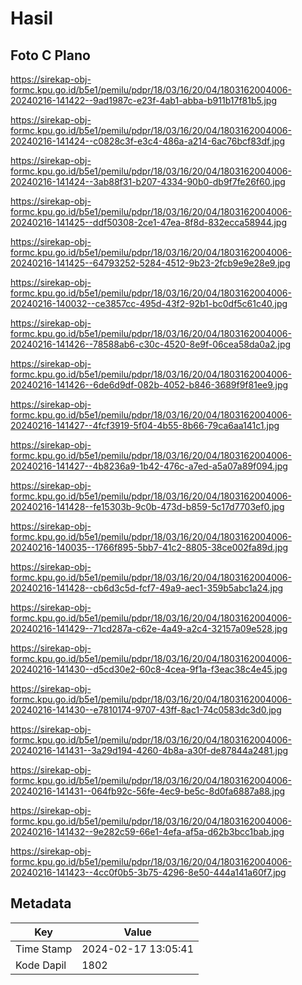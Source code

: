 # Hasil

## Foto C Plano

https://sirekap-obj-formc.kpu.go.id/b5e1/pemilu/pdpr/18/03/16/20/04/1803162004006-20240216-141422--9ad1987c-e23f-4ab1-abba-b911b17f81b5.jpg

https://sirekap-obj-formc.kpu.go.id/b5e1/pemilu/pdpr/18/03/16/20/04/1803162004006-20240216-141424--c0828c3f-e3c4-486a-a214-6ac76bcf83df.jpg

https://sirekap-obj-formc.kpu.go.id/b5e1/pemilu/pdpr/18/03/16/20/04/1803162004006-20240216-141424--3ab88f31-b207-4334-90b0-db9f7fe26f60.jpg

https://sirekap-obj-formc.kpu.go.id/b5e1/pemilu/pdpr/18/03/16/20/04/1803162004006-20240216-141425--ddf50308-2ce1-47ea-8f8d-832ecca58944.jpg

https://sirekap-obj-formc.kpu.go.id/b5e1/pemilu/pdpr/18/03/16/20/04/1803162004006-20240216-141425--64793252-5284-4512-9b23-2fcb9e9e28e9.jpg

https://sirekap-obj-formc.kpu.go.id/b5e1/pemilu/pdpr/18/03/16/20/04/1803162004006-20240216-140032--ce3857cc-495d-43f2-92b1-bc0df5c61c40.jpg

https://sirekap-obj-formc.kpu.go.id/b5e1/pemilu/pdpr/18/03/16/20/04/1803162004006-20240216-141426--78588ab6-c30c-4520-8e9f-06cea58da0a2.jpg

https://sirekap-obj-formc.kpu.go.id/b5e1/pemilu/pdpr/18/03/16/20/04/1803162004006-20240216-141426--6de6d9df-082b-4052-b846-3689f9f81ee9.jpg

https://sirekap-obj-formc.kpu.go.id/b5e1/pemilu/pdpr/18/03/16/20/04/1803162004006-20240216-141427--4fcf3919-5f04-4b55-8b66-79ca6aa141c1.jpg

https://sirekap-obj-formc.kpu.go.id/b5e1/pemilu/pdpr/18/03/16/20/04/1803162004006-20240216-141427--4b8236a9-1b42-476c-a7ed-a5a07a89f094.jpg

https://sirekap-obj-formc.kpu.go.id/b5e1/pemilu/pdpr/18/03/16/20/04/1803162004006-20240216-141428--fe15303b-9c0b-473d-b859-5c17d7703ef0.jpg

https://sirekap-obj-formc.kpu.go.id/b5e1/pemilu/pdpr/18/03/16/20/04/1803162004006-20240216-140035--1766f895-5bb7-41c2-8805-38ce002fa89d.jpg

https://sirekap-obj-formc.kpu.go.id/b5e1/pemilu/pdpr/18/03/16/20/04/1803162004006-20240216-141428--cb6d3c5d-fcf7-49a9-aec1-359b5abc1a24.jpg

https://sirekap-obj-formc.kpu.go.id/b5e1/pemilu/pdpr/18/03/16/20/04/1803162004006-20240216-141429--71cd287a-c62e-4a49-a2c4-32157a09e528.jpg

https://sirekap-obj-formc.kpu.go.id/b5e1/pemilu/pdpr/18/03/16/20/04/1803162004006-20240216-141430--d5cd30e2-60c8-4cea-9f1a-f3eac38c4e45.jpg

https://sirekap-obj-formc.kpu.go.id/b5e1/pemilu/pdpr/18/03/16/20/04/1803162004006-20240216-141430--e7810174-9707-43ff-8ac1-74c0583dc3d0.jpg

https://sirekap-obj-formc.kpu.go.id/b5e1/pemilu/pdpr/18/03/16/20/04/1803162004006-20240216-141431--3a29d194-4260-4b8a-a30f-de87844a2481.jpg

https://sirekap-obj-formc.kpu.go.id/b5e1/pemilu/pdpr/18/03/16/20/04/1803162004006-20240216-141431--064fb92c-56fe-4ec9-be5c-8d0fa6887a88.jpg

https://sirekap-obj-formc.kpu.go.id/b5e1/pemilu/pdpr/18/03/16/20/04/1803162004006-20240216-141432--9e282c59-66e1-4efa-af5a-d62b3bcc1bab.jpg

https://sirekap-obj-formc.kpu.go.id/b5e1/pemilu/pdpr/18/03/16/20/04/1803162004006-20240216-141423--4cc0f0b5-3b75-4296-8e50-444a141a60f7.jpg


## Metadata

| Key        | Value               |
| ---------- | ------------------- |
| Time Stamp | 2024-02-17 13:05:41 |
| Kode Dapil | 1802                |



